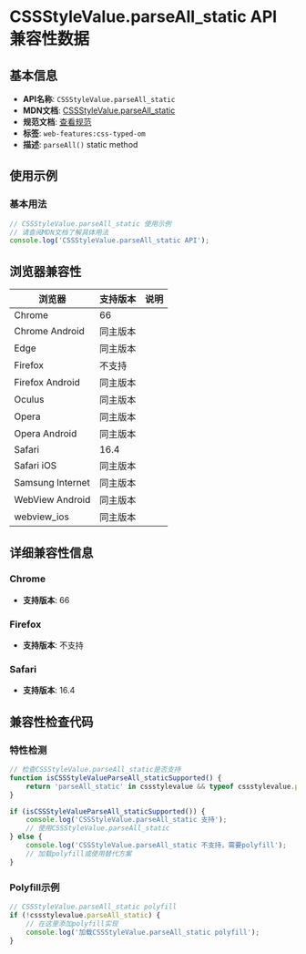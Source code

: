 # CSSStyleValue.parseAll_static API 兼容性数据

## 基本信息

- **API名称**: `CSSStyleValue.parseAll_static`
- **MDN文档**: [CSSStyleValue.parseAll_static](https://developer.mozilla.org/docs/Web/API/CSSStyleValue/parseAll_static)
- **规范文档**: [查看规范](https://drafts.css-houdini.org/css-typed-om/#dom-cssstylevalue-parseall)
- **标签**: `web-features:css-typed-om`
- **描述**: `parseAll()` static method

## 使用示例

### 基本用法

```javascript
// CSSStyleValue.parseAll_static 使用示例
// 请查阅MDN文档了解具体用法
console.log('CSSStyleValue.parseAll_static API');
```

## 浏览器兼容性

| 浏览器 | 支持版本 | 说明 |
|--------|----------|------|
| Chrome | 66 |  |
| Chrome Android | 同主版本 |  |
| Edge | 同主版本 |  |
| Firefox | 不支持 |  |
| Firefox Android | 同主版本 |  |
| Oculus | 同主版本 |  |
| Opera | 同主版本 |  |
| Opera Android | 同主版本 |  |
| Safari | 16.4 |  |
| Safari iOS | 同主版本 |  |
| Samsung Internet | 同主版本 |  |
| WebView Android | 同主版本 |  |
| webview_ios | 同主版本 |  |

## 详细兼容性信息

### Chrome

- **支持版本**: 66

### Firefox

- **支持版本**: 不支持

### Safari

- **支持版本**: 16.4

## 兼容性检查代码

### 特性检测

```javascript
// 检查CSSStyleValue.parseAll_static是否支持
function isCSSStyleValueParseAll_staticSupported() {
    return 'parseAll_static' in cssstylevalue && typeof cssstylevalue.parseAll_static === 'function';
}

if (isCSSStyleValueParseAll_staticSupported()) {
    console.log('CSSStyleValue.parseAll_static 支持');
    // 使用CSSStyleValue.parseAll_static
} else {
    console.log('CSSStyleValue.parseAll_static 不支持，需要polyfill');
    // 加载polyfill或使用替代方案
}
```

### Polyfill示例

```javascript
// CSSStyleValue.parseAll_static polyfill
if (!cssstylevalue.parseAll_static) {
    // 在这里添加polyfill实现
    console.log('加载CSSStyleValue.parseAll_static polyfill');
}
```

